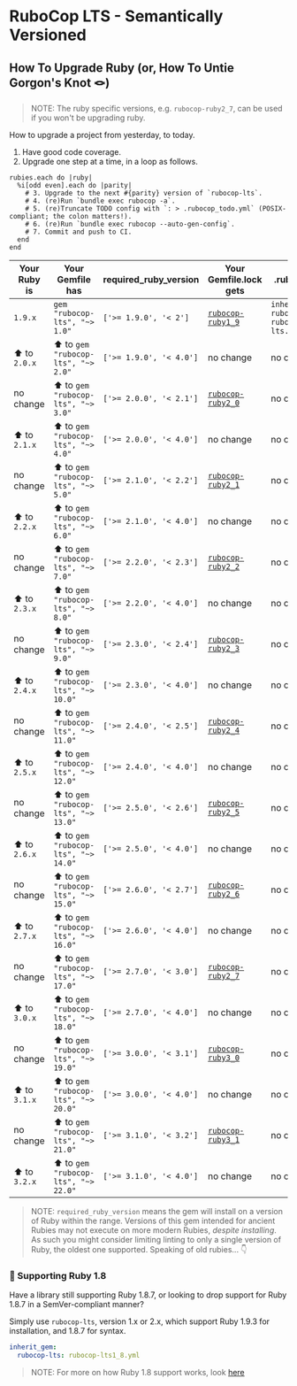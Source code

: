 # RuboCop LTS - Semantically Versioned

## How To Upgrade Ruby (or, How To Untie Gorgon's Knot 🪢)

> NOTE: The ruby specific versions, e.g. `rubocop-ruby2_7`, can be used if you won't be upgrading ruby.

How to upgrade a project from yesterday, to today.

1. Have good code coverage.
2. Upgrade one step at a time, in a loop as follows.
```
rubies.each do |ruby|
  %i[odd even].each do |parity|
    # 3. Upgrade to the next #{parity} version of `rubocop-lts`.
    # 4. (re)Run `bundle exec rubocop -a`.
    # 5. (re)Truncate TODO config with `: > .rubocop_todo.yml` (POSIX-compliant; the colon matters!).
    # 6. (re)Run `bundle exec rubocop --auto-gen-config`.
    # 7. Commit and push to CI.
  end
end
```
| Your Ruby is  | Your Gemfile has                     | required_ruby_version   | Your Gemfile.lock gets      | Your .rubocop.yml needs:                        |
|---------------|--------------------------------------|-------------------------|------------------------------|------------------------------------------------|
| `1.9.x`       | `gem "rubocop-lts", "~> 1.0"`        | `['>= 1.9.0', '< 2']`   | [`rubocop-ruby1_9`][⛳️19-gh] | `inherit_gem:\n  rubocop-lts: rubocop-lts.yml` |
| ⬆️ to `2.0.x` | ⬆️ to `gem "rubocop-lts", "~> 2.0"`  | `['>= 1.9.0', '< 4.0']` | no change                    | no change                                      |
| no change     | ⬆️ to `gem "rubocop-lts", "~> 3.0"`  | `['>= 2.0.0', '< 2.1']` | [`rubocop-ruby2_0`][⛳️20-gh] | no change                                      |
| ⬆️ to `2.1.x` | ⬆️ to `gem "rubocop-lts", "~> 4.0"`  | `['>= 2.0.0', '< 4.0']` | no change                    | no change                                      |
| no change     | ⬆️ to `gem "rubocop-lts", "~> 5.0"`  | `['>= 2.1.0', '< 2.2']` | [`rubocop-ruby2_1`][⛳️21-gh] | no change                                      |
| ⬆️ to `2.2.x` | ⬆️ to `gem "rubocop-lts", "~> 6.0"`  | `['>= 2.1.0', '< 4.0']` | no change                    | no change                                      |
| no change     | ⬆️ to `gem "rubocop-lts", "~> 7.0"`  | `['>= 2.2.0', '< 2.3']` | [`rubocop-ruby2_2`][⛳️22-gh] | no change                                      |
| ⬆️ to `2.3.x` | ⬆️ to `gem "rubocop-lts", "~> 8.0"`  | `['>= 2.2.0', '< 4.0']` | no change                    | no change                                      |
| no change     | ⬆️ to `gem "rubocop-lts", "~> 9.0"`  | `['>= 2.3.0', '< 2.4']` | [`rubocop-ruby2_3`][⛳️23-gh] | no change                                      |
| ⬆️ to `2.4.x` | ⬆️ to `gem "rubocop-lts", "~> 10.0"` | `['>= 2.3.0', '< 4.0']` | no change                    | no change                                      |
| no change     | ⬆️ to `gem "rubocop-lts", "~> 11.0"` | `['>= 2.4.0', '< 2.5']` | [`rubocop-ruby2_4`][⛳️24-gh] | no change                                      |
| ⬆️ to `2.5.x` | ⬆️ to `gem "rubocop-lts", "~> 12.0"` | `['>= 2.4.0', '< 4.0']` | no change                    | no change                                      |
| no change     | ⬆️ to `gem "rubocop-lts", "~> 13.0"` | `['>= 2.5.0', '< 2.6']` | [`rubocop-ruby2_5`][⛳️25-gh] | no change                                      |
| ⬆️ to `2.6.x` | ⬆️ to `gem "rubocop-lts", "~> 14.0"` | `['>= 2.5.0', '< 4.0']` | no change                    | no change                                      |
| no change     | ⬆️ to `gem "rubocop-lts", "~> 15.0"` | `['>= 2.6.0', '< 2.7']` | [`rubocop-ruby2_6`][⛳️26-gh] | no change                                      |
| ⬆️ to `2.7.x` | ⬆️ to `gem "rubocop-lts", "~> 16.0"` | `['>= 2.6.0', '< 4.0']` | no change                    | no change                                      |
| no change     | ⬆️ to `gem "rubocop-lts", "~> 17.0"` | `['>= 2.7.0', '< 3.0']` | [`rubocop-ruby2_7`][⛳️27-gh] | no change                                      |
| ⬆️ to `3.0.x` | ⬆️ to `gem "rubocop-lts", "~> 18.0"` | `['>= 2.7.0', '< 4.0']` | no change                    | no change                                      |
| no change     | ⬆️ to `gem "rubocop-lts", "~> 19.0"` | `['>= 3.0.0', '< 3.1']` | [`rubocop-ruby3_0`][⛳️30-gh] | no change                                      |
| ⬆️ to `3.1.x` | ⬆️ to `gem "rubocop-lts", "~> 20.0"` | `['>= 3.0.0', '< 4.0']` | no change                    | no change                                      |
| no change     | ⬆️ to `gem "rubocop-lts", "~> 21.0"` | `['>= 3.1.0', '< 3.2']` | [`rubocop-ruby3_1`][⛳️31-gh] | no change                                      |
| ⬆️ to `3.2.x` | ⬆️ to `gem "rubocop-lts", "~> 22.0"` | `['>= 3.1.0', '< 4.0']` | no change                    | no change                                      |

> NOTE: `required_ruby_version` means the gem will install on a version of Ruby within the range.
> Versions of this gem intended for ancient Rubies may not execute on more modern Rubies, _despite installing_.
> As such you might consider limiting linting to only a single version of Ruby, the oldest one supported.
> Speaking of old rubies... 👇

### 📼 Supporting Ruby 1.8

Have a library still supporting Ruby 1.8.7, or looking to drop support for Ruby 1.8.7 in a SemVer-compliant manner?

Simply use `rubocop-lts`, version 1.x or 2.x, which support Ruby 1.9.3 for installation, and 1.8.7 for syntax.
```yaml
inherit_gem:
  rubocop-lts: rubocop-lts1_8.yml
```

> NOTE: For more on how Ruby 1.8 support works, look [here][what1_8]

[what1_8]: https://github.com/rubocop-lts/rubocop-ruby1_9#what-about-ruby-18

[⛳️lts-gh]: https://github.com/rubocop-lts/rubocop-lts
[⛳️19-gh]: https://github.com/rubocop-lts/rubocop-ruby1_9
[⛳️20-gh]: https://github.com/rubocop-lts/rubocop-ruby2_0
[⛳️21-gh]: https://github.com/rubocop-lts/rubocop-ruby2_1
[⛳️22-gh]: https://github.com/rubocop-lts/rubocop-ruby2_2
[⛳️23-gh]: https://github.com/rubocop-lts/rubocop-ruby2_3
[⛳️24-gh]: https://github.com/rubocop-lts/rubocop-ruby2_4
[⛳️25-gh]: https://github.com/rubocop-lts/rubocop-ruby2_5
[⛳️26-gh]: https://github.com/rubocop-lts/rubocop-ruby2_6
[⛳️27-gh]: https://github.com/rubocop-lts/rubocop-ruby2_7
[⛳️30-gh]: https://github.com/rubocop-lts/rubocop-ruby3_0
[⛳️31-gh]: https://github.com/rubocop-lts/rubocop-ruby3_1
[⛳️32-gh]: https://github.com/rubocop-lts/rubocop-ruby3_2
